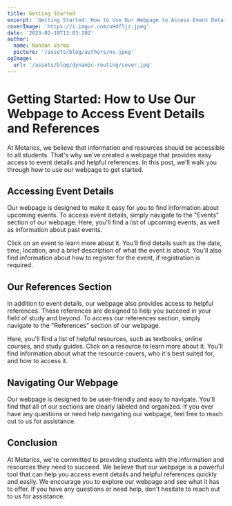 ```yaml
---
title: Getting Started
excerpt: 'Getting Started: How to Use Our Webpage to Access Event Details and References'
coverImage: 'https://i.imgur.com/uHdfljz.jpeg'
date: '2023-02-19T13:03:20Z'
author:
  name: Nandan Varma
  picture: '/assets/blog/authors/nv.jpeg'
ogImage:
  url: '/assets/blog/dynamic-routing/cover.jpg'
---
```

# Getting Started: How to Use Our Webpage to Access Event Details and References

At Metarics, we believe that information and resources should be accessible to all students. That's why we've created a webpage that provides easy access to event details and helpful references. In this post, we'll walk you through how to use our webpage to get started.

## Accessing Event Details

Our webpage is designed to make it easy for you to find information about upcoming events. To access event details, simply navigate to the "Events" section of our webpage. Here, you'll find a list of upcoming events, as well as information about past events.

Click on an event to learn more about it. You'll find details such as the date, time, location, and a brief description of what the event is about. You'll also find information about how to register for the event, if registration is required.

## Our References Section
In addition to event details, our webpage also provides access to helpful references. These references are designed to help you succeed in your field of study and beyond. To access our references section, simply navigate to the "References" section of our webpage.

Here, you'll find a list of helpful resources, such as textbooks, online courses, and study guides. Click on a resource to learn more about it. You'll find information about what the resource covers, who it's best suited for, and how to access it.

## Navigating Our Webpage
Our webpage is designed to be user-friendly and easy to navigate. You'll find that all of our sections are clearly labeled and organized. If you ever have any questions or need help navigating our webpage, feel free to reach out to us for assistance.

## Conclusion
At Metarics, we're committed to providing students with the information and resources they need to succeed. We believe that our webpage is a powerful tool that can help you access event details and helpful references quickly and easily. We encourage you to explore our webpage and see what it has to offer. If you have any questions or need help, don't hesitate to reach out to us for assistance.